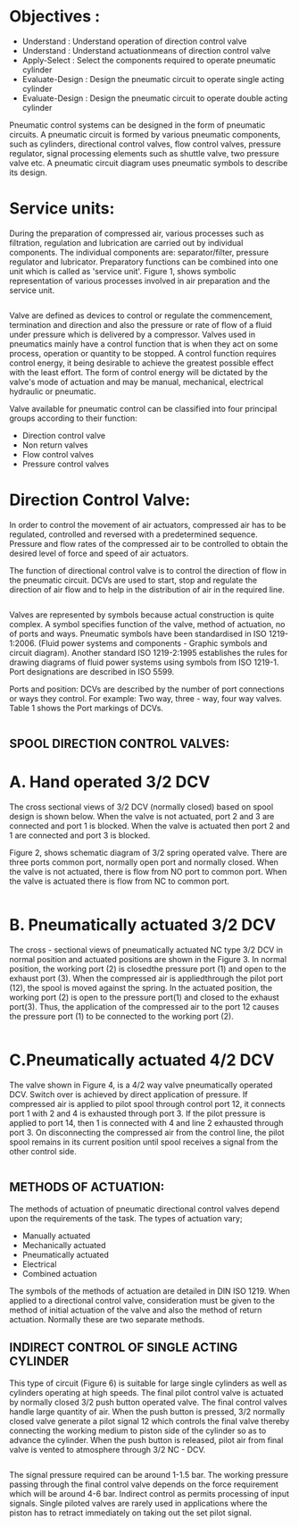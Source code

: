 # Objectives :
* Understand : Understand operation of direction control valve
* Understand : Understand actuationmeans of direction control valve
* Apply-Select : Select the components required to operate pneumatic cylinder
* Evaluate-Design : Design the pneumatic circuit to operate single acting cylinder
* Evaluate-Design : Design the pneumatic circuit to operate double acting cylinder


Pneumatic control systems can be designed in the form of pneumatic circuits. A pneumatic circuit is formed by various pneumatic components, such as cylinders, directional control valves, flow control valves, pressure regulator, signal processing elements such as shuttle valve, two pressure valve etc. A pneumatic circuit diagram uses pneumatic symbols to describe its design.

# Service units:
During the preparation of compressed air, various processes such as filtration, regulation and lubrication are carried out by individual components. The individual components are: separator/filter, pressure regulator and lubricator. Preparatory functions can be combined into one unit which is called as 'service unit'. Figure 1, shows symbolic representation of various processes involved in air preparation and the service unit.

<center><img src="images/img1.png" title="" /></center>

Valve are defined as devices to control or regulate the commencement, termination and direction and also the pressure or rate of flow of a fluid under pressure which is delivered by a compressor. Valves used in pneumatics mainly have a control function that is when they act on some process, operation or quantity to be stopped. A control function requires control energy, it being desirable to achieve the greatest possible effect with the least effort. The form of control energy will be dictated by the valve's mode of actuation and may be manual, mechanical, electrical hydraulic or pneumatic.

Valve available for pneumatic control can be classified into four principal groups according to their function:

* Direction control valve
* Non return valves
* Flow control valves
* Pressure control valves

# Direction Control Valve:
In order to control the movement of air actuators, compressed air has to be regulated, controlled and reversed with a predetermined sequence. Pressure and flow rates of the compressed air to be controlled to obtain the desired level of force and speed of air actuators.

The function of directional control valve is to control the direction of flow in the pneumatic circuit. DCVs are used to start, stop and regulate the direction of air flow and to help in the distribution of air in the required line.

<center><img src="images/img2.png" title="" /></center>

Valves are represented by symbols because actual construction is quite complex. A symbol specifies function of the valve, method of actuation, no of ports and ways. Pneumatic symbols have been standardised in ISO 1219-1:2006. (Fluid power systems and components - Graphic symbols and circuit diagram). Another standard ISO 1219-2:1995 establishes the rules for drawing diagrams of fluid power systems using symbols from ISO 1219-1. Port designations are described in ISO 5599.

Ports and position: DCVs are described by the number of port connections or ways they control. For example: Two way, three - way, four way valves. Table 1 shows the Port markings of DCVs.

<center><img src="images/img3.png" title="" /></center>
<center><img src="images/img4.png" title="" /></center>

## SPOOL DIRECTION CONTROL VALVES:
# A. Hand operated 3/2 DCV
The cross sectional views of 3/2 DCV (normally closed) based on spool design is shown below. When the valve is not actuated, port 2 and 3 are connected and port 1 is blocked. When the valve is actuated then port 2 and 1 are connected and port 3 is blocked.

Figure 2, shows schematic diagram of 3/2 spring operated valve. There are three ports common port, normally open port and normally closed. When the valve is not actuated, there is flow from NO port to common port. When the valve is actuated there is flow from NC to common port.

<center><img src="images/img5.png" title="" /></center>

# B. Pneumatically actuated 3/2 DCV
The cross - sectional views of pneumatically actuated NC type 3/2 DCV in normal position and actuated positions are shown in the Figure 3. In normal position, the working port (2) is closedthe pressure port (1) and open to the exhaust port (3). When the compressed air is appliedthrough the pilot port (12), the spool is moved against the spring. In the actuated position, the working port (2) is open to the pressure port(1) and closed to the exhaust port(3). Thus, the application of the compressed air to the port 12 causes the pressure port (1) to be connected to the working port (2).

<center><img src="images/img6.png" title="" /></center>

# C.Pneumatically actuated 4/2 DCV
The valve shown in Figure 4, is a 4/2 way valve pneumatically operated DCV. Switch over is achieved by direct application of pressure. If compressed air is applied to pilot spool through control port 12, it connects port 1 with 2 and 4 is exhausted through port 3. If the pilot pressure is applied to port 14, then 1 is connected with 4 and line 2 exhausted through port 3. On disconnecting the compressed air from the control line, the pilot spool remains in its current position until spool receives a signal from the other control side.

<center><img src="images/img7.png" title="" /></center>

## METHODS OF ACTUATION:
The methods of actuation of pneumatic directional control valves depend upon the requirements of the task. The types of actuation vary;

* Manually actuated
* Mechanically actuated
* Pneumatically actuated
* Electrical
* Combined actuation

The symbols of the methods of actuation are detailed in DIN ISO 1219. When applied to a directional control valve, consideration must be given to the method of initial actuation of the valve and also the method of return actuation. Normally these are two separate methods.

## 	INDIRECT CONTROL OF SINGLE ACTING CYLINDER
This type of circuit (Figure 6) is suitable for large single cylinders as well as cylinders operating at high speeds. The final pilot control valve is actuated by normally closed 3/2 push button operated valve. The final control valves handle large quantity of air. When the push button is pressed, 3/2 normally closed valve generate a pilot signal 12 which controls the final valve thereby connecting the working medium to piston side of the cylinder so as to advance the cylinder. When the push button is released, pilot air from final valve is vented to atmosphere through 3/2 NC - DCV.

<center><img src="images/img9.png" title="" /></center>

The signal pressure required can be around 1-1.5 bar. The working pressure passing through the final control valve depends on the force requirement which will be around 4-6 bar. Indirect control as permits processing of input signals. Single piloted valves are rarely used in applications where the piston has to retract immediately on taking out the set pilot signal.